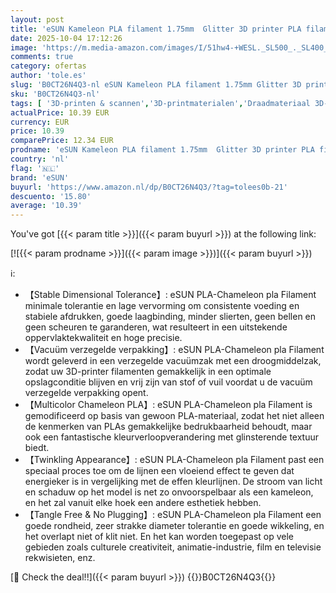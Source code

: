 ```yaml
---
layout: post
title: 'eSUN Kameleon PLA filament 1.75mm  Glitter 3D printer PLA filament  kleurverloop verandering dimensionale nauwkeurigheid +/- 0.05mm  1KG spoel  2.2 LBS  voor 3D printers  Polaris'
date: 2025-10-04 17:12:26
image: 'https://m.media-amazon.com/images/I/51hw4-+WESL._SL500_._SL400_.jpg'
comments: true
category: ofertas
author: 'tole.es'
slug: 'B0CT26N4Q3-nl eSUN Kameleon PLA filament 1.75mm Glitter 3D printer PLA...'
sku: 'B0CT26N4Q3-nl'
tags: [ '3D-printen & scannen','3D-printmaterialen','Draadmateriaal 3D-printers','Zakelijk, industrie & wetenschap','esun','🇳🇱', ]
actualPrice: 10.39 EUR
currency: EUR
price: 10.39
comparePrice: 12.34 EUR
prodname: 'eSUN Kameleon PLA filament 1.75mm  Glitter 3D printer PLA filament  kleurverloop verandering dimensionale nauwkeurigheid +/- 0.05mm  1KG spoel  2.2 LBS  voor 3D printers  Polaris'
country: 'nl'
flag: '🇳🇱'
brand: 'eSUN'
buyurl: 'https://www.amazon.nl/dp/B0CT26N4Q3/?tag=tolees0b-21'
descuento: '15.80'
average: '10.39'
---
```


You've got [{{< param title >}}]({{< param buyurl >}}) at the following link:

[![{{< param prodname >}}]({{< param image >}})]({{< param buyurl >}})

ℹ️:

- 【Stable Dimensional Tolerance】: eSUN PLA-Chameleon pla Filament minimale tolerantie en lage vervorming om consistente voeding en stabiele afdrukken, goede laagbinding, minder slierten, geen bellen en geen scheuren te garanderen, wat resulteert in een uitstekende oppervlaktekwaliteit en hoge precisie.
- 【Vacuüm verzegelde verpakking】: eSUN PLA-Chameleon pla Filament wordt geleverd in een verzegelde vacuümzak met een droogmiddelzak, zodat uw 3D-printer filamenten gemakkelijk in een optimale opslagconditie blijven en vrij zijn van stof of vuil voordat u de vacuüm verzegelde verpakking opent.
- 【Multicolor Chameleon PLA】: eSUN PLA-Chameleon pla Filament is gemodificeerd op basis van gewoon PLA-materiaal, zodat het niet alleen de kenmerken van PLAs gemakkelijke bedrukbaarheid behoudt, maar ook een fantastische kleurverloopverandering met glinsterende textuur biedt.
- 【Twinkling Appearance】: eSUN PLA-Chameleon pla Filament past een speciaal proces toe om de lijnen een vloeiend effect te geven dat energieker is in vergelijking met de effen kleurlijnen. De stroom van licht en schaduw op het model is net zo onvoorspelbaar als een kameleon, en het zal vanuit elke hoek een andere esthetiek hebben.
- 【Tangle Free & No Plugging】: eSUN PLA-Chameleon pla Filament een goede rondheid, zeer strakke diameter tolerantie en goede wikkeling, en het overlapt niet of klit niet. En het kan worden toegepast op vele gebieden zoals culturele creativiteit, animatie-industrie, film en televisie rekwisieten, enz.

[🛒 Check the deal!!]({{< param buyurl >}})
{{<world>}}B0CT26N4Q3{{</world>}}
